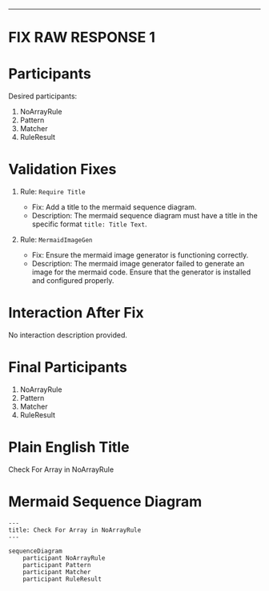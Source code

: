 ----
# FIX RAW RESPONSE 1
# Participants
Desired participants:
1. NoArrayRule
2. Pattern
3. Matcher
4. RuleResult

# Validation Fixes
1. Rule: `Require Title`
   - Fix: Add a title to the mermaid sequence diagram.
   - Description: The mermaid sequence diagram must have a title in the specific format `title: Title Text`.

2. Rule: `MermaidImageGen`
   - Fix: Ensure the mermaid image generator is functioning correctly.
   - Description: The mermaid image generator failed to generate an image for the mermaid code. Ensure that the generator is installed and configured properly.

# Interaction After Fix
No interaction description provided.

# Final Participants
1. NoArrayRule
2. Pattern
3. Matcher
4. RuleResult

# Plain English Title
Check For Array in NoArrayRule

# Mermaid Sequence Diagram
```mermaid
---
title: Check For Array in NoArrayRule
---

sequenceDiagram
    participant NoArrayRule
    participant Pattern
    participant Matcher
    participant RuleResult
```